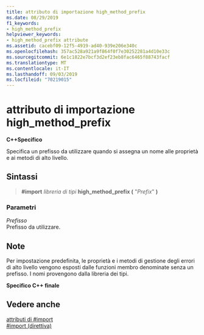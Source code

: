 ```yaml
---
title: attributo di importazione high_method_prefix
ms.date: 08/29/2019
f1_keywords:
- high_method_prefix
helpviewer_keywords:
- high_method_prefix attribute
ms.assetid: cacebf09-12f5-4919-ad40-939e206e340c
ms.openlocfilehash: 357ac528a921a9f864f0f7e30252281a4d10e33c
ms.sourcegitcommit: 6e1c1822e7bcf3d2ef23eb8fac6465f88743facf
ms.translationtype: MT
ms.contentlocale: it-IT
ms.lasthandoff: 09/03/2019
ms.locfileid: "70219015"
---
```

# <a name="high_method_prefix-import-attribute"></a>attributo di importazione high_method_prefix

**C++Specifico**

Specifica un prefisso da utilizzare quando si assegna un nome alle proprietà e ai metodi di alto livello.

## <a name="syntax"></a>Sintassi

> **#import** *libreria di tipi* **high_method_prefix (** "*Prefix*" **)**

### <a name="parameters"></a>Parametri

*Prefisso*\
Prefisso da utilizzare.

## <a name="remarks"></a>Note

Per impostazione predefinita, le proprietà e i metodi di gestione degli errori di alto livello vengono esposti dalle funzioni membro denominate senza un prefisso. I nomi provengono dalla libreria dei tipi.

**Specifico C++ finale**

## <a name="see-also"></a>Vedere anche

[attributi di #import](../preprocessor/hash-import-attributes-cpp.md)\
[#import (direttiva)](../preprocessor/hash-import-directive-cpp.md)
